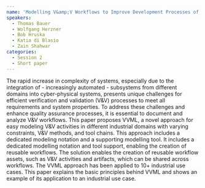 ```yaml
---
name: 'Modelling V&amp;V Workflows to Improve Development Processes of Software-intensive Systems'
speakers:
  - Thomas Bauer
  - Wolfgang Herzner
  - Bob Hruska
  - Katia di Blasio
  - Zain Shahwar 
categories:
  - Session 2
  - Short paper
---
```



The rapid increase in complexity of systems, especially due to the integration of - increasingly automated - subsystems from different domains into cyber-physical systems, presents unique challenges for efficient verification and validation (V&amp;V) processes to meet all requirements and system properties. To address these challenges and enhance quality assurance processes, it is essential to document and analyze V&amp;V workflows. This paper proposes VVML, a novel approach for easy modeling V&amp;V activities in different industrial domains with varying constraints, V&amp;V methods, and tool chains. This approach includes a dedicated modeling notation and a supporting modelling tool. It includes a dedicated modelling notation and tool support, enabling the creation of reusable workflows. The solution enables the creation of reusable workflow assets, such as V&amp;V activities and artifacts, which can be shared across workflows. The VVML approach has been applied to 10+ industrial use cases. This paper explains the basic principles behind VVML and shows an example of its application to an industrial use case.
